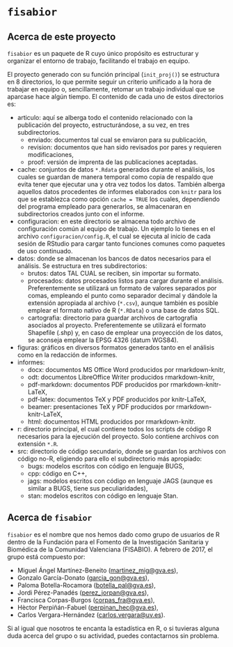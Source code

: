 
`fisabior`
==========

Acerca de este proyecto
-----------------------

`fisabior` es un paquete de R cuyo único propósito es estructurar y organizar el entorno de trabajo, facilitando el trabajo en equipo.

El proyecto generado con su función principal (`init_proj()`) se estructura en 8 directorios, lo que permite seguir un criterio unificado a la hora de trabajar en equipo o, sencillamente, retomar un trabajo individual que se aparcase hace algún tiempo. El contenido de cada uno de estos directorios es:

-   articulo: aquí se alberga todo el contenido relacionado con la publicación del proyecto, estructurándose, a su vez, en tres subdirectorios.
    -   enviado: documentos tal cual se enviaron para su publicación,
    -   revision: documentos que han sido revisados por pares y requieren modificaciones,
    -   proof: versión de imprenta de las publicaciones aceptadas.
-   cache: conjuntos de datos `*.Rdata` generados durante el análisis, los cuales se guardan de manera temporal como copia de respaldo que evita tener que ejecutar una y otra vez todos los datos. También alberga aquellos datos procedentes de informes elaborados con `knitr` para los que se establezca como opción `cache = TRUE` los cuales, dependiendo del programa empleado para generarlos, se almacenaran en subdirectorios creados junto con el informe.
-   configuracion: en este directorio se almacena todo archivo de configuración común al equipo de trabajo. Un ejemplo lo tienes en el archivo `configuracion/config.R`, el cual se ejecuta al inicio de cada sesión de RStudio para cargar tanto funciones comunes como paquetes de uso continuado.
-   datos: donde se almacenan los bancos de datos necesarios para el análisis. Se estructura en tres subdirectorios:
    -   brutos: datos TAL CUAL se reciben, sin importar su formato.
    -   procesados: datos procesados listos para cargar durante el análisis. Preferentemente se utilizará un formato de valores separados por comas, empleando el punto como separador decimal y dándole la extensión apropiada al archivo (`*.csv`), aunque también es posible emplear el formato nativo de R (`*.RData`) o una base de datos SQL.
    -   cartografia: directorio para guardar archivos de cartografía asociados al proyecto. Preferentemente se utilizará el formato Shapefile (.shp) y, en caso de emplear una proyección de los datos, se aconseja emplear la EPSG 4326 (datum WGS84).
-   figuras: gráficos en diversos formatos generados tanto en el análisis como en la redacción de informes.
-   informes:
    -   docx: documentos MS Office Word producidos por rmarkdown-knitr,
    -   odt: documentos LibreOffice Writer producidos rmarkdown-knitr,
    -   pdf-markdown: documentos PDF producidos por rmarkdown-knitr-LaTeX,
    -   pdf-latex: documentos TeX y PDF producidos por knitr-LaTeX,
    -   beamer: presentaciones TeX y PDF producidos por rmarkdown-knitr-LaTeX,
    -   html: documentos HTML producidos por rmarkdown-knitr.
-   r: directorio principal, el cual contiene todos los scripts de código R necesarios para la ejecución del proyecto. Solo contiene archivos con extensión `*.R`.
-   src: directorio de código secundario, donde se guardan los archivos con código no-R, eligiendo para ello el subdirectorio más apropiado:
    -   bugs: modelos escritos con código en lenguaje BUGS,
    -   cpp: código en C++,
    -   jags: modelos escritos con código en lenguaje JAGS (aunque es similar a BUGS, tiene sus peculiaridades),
    -   stan: modelos escritos con código en lenguaje Stan.

Acerca de `fisabior`
--------------------

`fisabior` es el nombre que nos hemos dado como grupo de usuarios de R dentro de la Fundación para el Fomento de la Investigación Sanitaria y Biomédica de la Comunidad Valenciana (FISABIO). A febrero de 2017, el grupo está compuesto por:

-   Miguel Ángel Martínez-Beneito (<martinez_mig@gva.es>),
-   Gonzalo García-Donato (<garcia_gon@gva.es>),
-   Paloma Botella-Rocamora (<botella_pal@gva.es>),
-   Jordi Pérez-Panadés (<perez_jorpan@gva.es>),
-   Francisca Corpas-Burgos (<corpas_fra@gva.es>),
-   Hèctor Perpiñán-Fabuel (<perpinan_hec@gva.es>),
-   Carlos Vergara-Hernández (<carlos.vergara@uv.es>).

Si al igual que nosotros te encanta la estadística en R, o si tuvieras alguna duda acerca del grupo o su actividad, puedes contactarnos sin problema.
